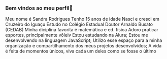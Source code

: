 ### Bem vindos ao meu perfil💙

Meu nome é Sandra Rodrigues 
Tenho 15 anos de idade
Nasci e cresci em Cruzeiro do Iguaçu
Estudo no Colégio Estadual Doutor Arnaldo Busato (CEDAB)
Minha diciplina favorita é matemática e ed. física
Adoro praticar esportes, principalmente vôleiv
Estou estudando na Alura;
Estou me desenvolvendo na linguagem JavaScript;
Utilizo esse espaço para a minha organização e compartilhamento dos meus projetos desenvolvidos;
A vida é feita de momentos únicos, viva cada um deles como se fosse o último
